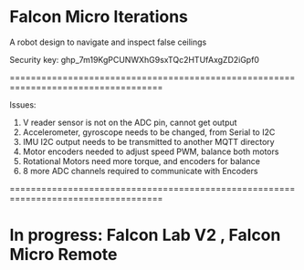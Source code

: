 # Falcon Micro Iterations

A robot design to navigate and inspect false ceilings

Security key: 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

===================================================================================

Issues: 

1. V reader sensor is not on the ADC pin, cannot get output
2. Accelerometer, gyroscope needs to be changed, from Serial to I2C
3. IMU I2C output needs to be transmitted to another MQTT directory
4. Motor encoders needed to adjust speed PWM, balance both motors
5. Rotational Motors need more torque, and encoders for balance
6. 8 more ADC channels required to communicate with Encoders 

===================================================================================
# In progress: Falcon Lab V2 , Falcon Micro Remote

